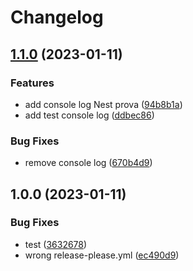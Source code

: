 # Changelog

## [1.1.0](https://github.com/Sim1onE/versioning-test/compare/v1.0.0...v1.1.0) (2023-01-11)


### Features

* add console log Nest prova ([94b8b1a](https://github.com/Sim1onE/versioning-test/commit/94b8b1aa21cd84ac619468e5965f8ec89774dcd5))
* add test console log ([ddbec86](https://github.com/Sim1onE/versioning-test/commit/ddbec86a6f1bab97d831202c94bba27bd08a7352))


### Bug Fixes

* remove console log ([670b4d9](https://github.com/Sim1onE/versioning-test/commit/670b4d9f33c2856aacdcd542a0d9610136a81223))

## 1.0.0 (2023-01-11)


### Bug Fixes

* test ([3632678](https://github.com/Sim1onE/versioning-test/commit/3632678c08b8328279db781b9aa902f9251dc687))
* wrong release-please.yml ([ec490d9](https://github.com/Sim1onE/versioning-test/commit/ec490d96f9abe2379ca1d3726fec6b3124b72f7a))
